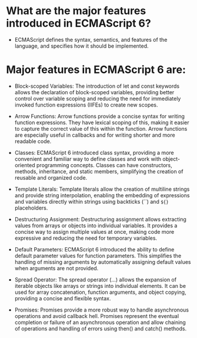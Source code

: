 # What are the major features introduced in ECMAScript 6?
  
- ECMAScript defines the syntax, semantics, and features of the language, 
  and specifies how it should be implemented. 

# Major features in ECMAScript 6 are:

- Block-scoped Variables: The introduction of let and const keywords allows the declaration 
  of block-scoped variables, providing better control over variable scoping and reducing the 
  need for immediately invoked function expressions (IIFEs) to create new scopes.

- Arrow Functions: Arrow functions provide a concise syntax for writing function expressions. 
  They have lexical scoping of this, making it easier to capture the correct value of this within 
  the function. Arrow functions are especially useful in callbacks and for writing shorter and more 
  readable code.

- Classes: ECMAScript 6 introduced class syntax, providing a more convenient and familiar way to 
  define classes and work with object-oriented programming concepts. Classes can have constructors, 
  methods, inheritance, and static members, simplifying the creation of reusable and organized code.

- Template Literals: Template literals allow the creation of multiline strings and provide string 
  interpolation, enabling the embedding of expressions and variables directly within strings using 
  backticks (``) and `${}` placeholders.

- Destructuring Assignment: Destructuring assignment allows extracting values from arrays or objects 
  into individual variables. It provides a concise way to assign multiple values at once, making code 
  more expressive and reducing the need for temporary variables.

- Default Parameters: ECMAScript 6 introduced the ability to define default parameter values for function 
  parameters. This simplifies the handling of missing arguments by automatically assigning default values 
  when arguments are not provided.

- Spread Operator: The spread operator (...) allows the expansion of iterable objects like arrays or strings 
  into individual elements. It can be used for array concatenation, function arguments, and object copying, 
  providing a concise and flexible syntax.

- Promises: Promises provide a more robust way to handle asynchronous operations and avoid callback hell. 
  Promises represent the eventual completion or failure of an asynchronous operation and allow chaining of 
  operations and handling of errors using then() and catch() methods.